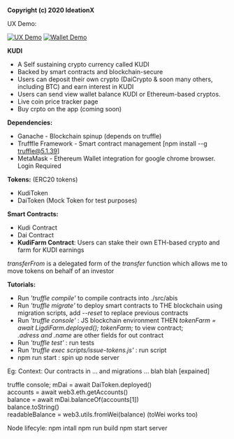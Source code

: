 **Copyright (c) 2020 IdeationX**  

UX Demo: 

[![UX Demo](http://img.youtube.com/vi/1JwokPV5R-U/0.jpg)](http://www.youtube.com/watch?v=1JwokPV5R-U "Kudi UX Walkthrough")
[![Wallet Demo](http://img.youtube.com/vi/10LQe75cZN8/0.jpg)](http://www.youtube.com/watch?v=10LQe75cZN8 "Kudi Wallet Send")


**KUDI**

- A Self sustaining crypto currency called KUDI 
- Backed by smart contracts and blockchain-secure
- Users can deposit their own crypto (DaiCrypto & soon many others, including BTC) and earn interest in KUDI
- Users can send view wallet balance KUDI or Ethereum-based cryptos.
- Live coin price tracker page
- Buy crpto on the app (coming soon)


**Dependencies:**
* Ganache - Blockchain spinup (depends on truffle)
* Trufffle Framework - Smart contract management [npm install --g truffle@5.1.39]
* MetaMask - Ethereum Wallet integration for google chrome browser. Login Required

**Tokens:** (ERC20 tokens)
* KudiToken
* DaiToken (Mock Token for test purposes)

**Smart Contracts:**
* Kudi Contract
* Dai Contract
* **KudiFarm Contract**: Users can stake their own ETH-based crypto and farm for KUDI earnings

*transferFrom* is a delegated form of the *transfer* function which allows me to move tokens on behalf of an investor


**Tutorials:**
* Run *'truffle compile'* to compile contracts into ./src/abis
* Run *'truffle migrate'* to deploy smart contracts to THE blockchain using migration scripts, add *--reset* to replace previous contracts
* Run *'truffle console'* : JS blockchain environment THEN *tokenFarm = await LigdiFarm.deployed(); tokenFarm;* to view contract;  
  *.adress and .name* are other fields for out contract
* Run *'truffle test'* : run tests
* Run *'truffle exec scripts/issue-tokens.js'* : run script
* npm run start : spin up node server

Eg:
Context: Our contracts in ... and migrations ... blah blah [expained]

truffle console;
mDai = await DaiToken.deployed()  
accounts = await web3.eth.getAccounts()  
balance = await mDai.balanceOf(accounts[1])  
balance.toString()  
readableBalance = web3.utils.fromWei(balance) (toWei works too)  

Node lifecyle:
npm intall 
npm run build
npm start server
